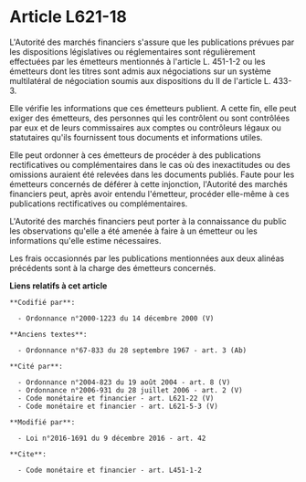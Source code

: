 # Article L621-18

L'Autorité des marchés financiers s'assure que les publications prévues par les dispositions législatives ou réglementaires
sont régulièrement effectuées par les émetteurs mentionnés à l'article L. 451-1-2 ou les émetteurs dont les titres sont admis
aux négociations sur un système multilatéral de négociation soumis aux dispositions du II de l'article L. 433-3. 

Elle vérifie les informations que ces émetteurs publient. A cette fin, elle peut exiger des émetteurs, des personnes qui les
contrôlent ou sont contrôlées par eux et de leurs commissaires aux comptes ou contrôleurs légaux ou statutaires qu'ils
fournissent tous documents et informations utiles. 

Elle peut ordonner à ces émetteurs de procéder à des publications rectificatives ou complémentaires dans le cas où des
inexactitudes ou des omissions auraient été relevées dans les documents publiés. Faute pour les émetteurs concernés de
déférer à cette injonction, l'Autorité des marchés financiers peut, après avoir entendu l'émetteur, procéder elle-même à ces
publications rectificatives ou complémentaires. 

L'Autorité des marchés financiers peut porter à la connaissance du public les observations qu'elle a été amenée à faire à un
émetteur ou les informations qu'elle estime nécessaires. 

Les frais occasionnés par les publications mentionnées aux deux alinéas précédents sont à la charge des émetteurs concernés.

**Liens relatifs à cet article**

	**Codifié par**:

	  - Ordonnance n°2000-1223 du 14 décembre 2000 (V)

	**Anciens textes**:

	  - Ordonnance n°67-833 du 28 septembre 1967 - art. 3 (Ab)

	**Cité par**:

	  - Ordonnance n°2004-823 du 19 août 2004 - art. 8 (V)
	  - Ordonnance n°2006-931 du 28 juillet 2006 - art. 2 (V)
	  - Code monétaire et financier - art. L621-22 (V)
	  - Code monétaire et financier - art. L621-5-3 (V)

	**Modifié par**:

	  - Loi n°2016-1691 du 9 décembre 2016 - art. 42

	**Cite**:

	  - Code monétaire et financier - art. L451-1-2
